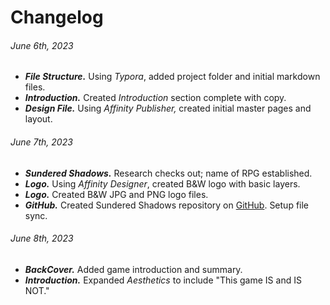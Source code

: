 # Changelog

###### June 6th, 2023

- ***File Structure.*** Using *Typora*, added project folder and initial markdown files.
- ***Introduction.*** Created *Introduction* section complete with copy.
- ***Design File.*** Using *Affinity Publisher,* created initial master pages and layout.

###### June 7th, 2023

- ***Sundered Shadows.*** Research checks out; name of RPG established.
- ***Logo.*** Using *Affinity Designer*, created B&W logo with basic layers.
- ***Logo.*** Created B&W JPG and PNG logo files.
- ***GitHub.*** Created Sundered Shadows repository on [GitHub](https://github.com/OldManUmby/Sundered-Shadows). Setup file sync.

###### June 8th, 2023

- ***BackCover.*** Added game introduction and summary.
- ***Introduction.*** Expanded *Aesthetics* to include "This game IS and IS NOT."
